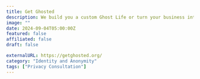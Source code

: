 ```yaml
---
title: Get Ghosted
description: We build you a custom Ghost Life or turn your business into a Ghosted structure.
image: ""
date: 2024-09-04T05:00:00Z
featured: false
affiliated: false
draft: false

externalURL: https://getghosted.org/
category: "Identity and Anonymity"
tags: ["Privacy Consultation"]
---
```

